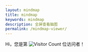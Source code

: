 ```yaml
---
layout: mindmap
title: mindmap
keywords: mindmap
description: 全屏查看脑图
permalink: /mindmap-viewer/
---
```


Hi，您是第 ![Visitor Count](https://profile-counter.glitch.me/HuZixia/count.svg) 位访问者！
